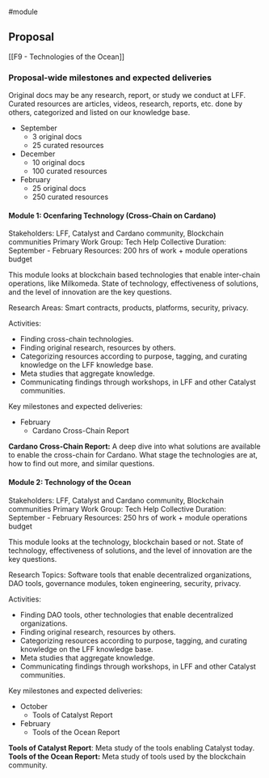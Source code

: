 #module

## Proposal
[[F9 - Technologies of the Ocean]]

### Proposal-wide milestones and expected deliveries

Original docs may be any research, report, or study we conduct at LFF. Curated resources are articles, videos, research, reports, etc. done by others, categorized and listed on our knowledge base.
-   September
	-   3 original docs 
	-   25 curated resources 
-   December
	-   10 original docs
	-   100 curated resources
-   February
	-   25 original docs
	-   250 curated resources

#### Module 1: Ocenfaring Technology (Cross-Chain on Cardano)
Stakeholders: LFF, Catalyst and Cardano community, Blockchain communities
Primary Work Group: Tech Help Collective
Duration: September - February
Resources: 200 hrs of work + module operations budget 

This module looks at blockchain based technologies that enable inter-chain operations, like Milkomeda. State of technology, effectiveness of solutions, and the level of innovation are the key questions. 

Research Areas: Smart contracts, products, platforms, security, privacy. 

Activities:
- Finding cross-chain technologies.
- Finding original research, resources by others.
- Categorizing resources according to purpose, tagging, and curating knowledge on the LFF knowledge base.
- Meta studies that aggregate knowledge.
- Communicating findings through workshops, in LFF and other Catalyst communities.

Key milestones and expected deliveries:
-   February
	-   Cardano Cross-Chain Report

**Cardano Cross-Chain Report:** A deep dive into what solutions are available to enable the cross-chain for Cardano. What stage the technologies are at, how to find out more, and similar questions.

#### Module 2: Technology of the Ocean
Stakeholders: LFF, Catalyst and Cardano community, Blockchain communities
Primary Work Group: Tech Help Collective
Duration: September - February
Resources: 250 hrs of work + module operations budget 

This module looks at the technology, blockchain based or not. State of technology, effectiveness of solutions, and the level of innovation are the key questions.

Research Topics: Software tools that enable decentralized organizations, DAO tools, governance modules, token engineering, security, privacy.

Activities:
- Finding DAO tools, other technologies that enable decentralized organizations.
- Finding original research, resources by others.
- Categorizing resources according to purpose, tagging, and curating knowledge on the LFF knowledge base.
- Meta studies that aggregate knowledge.
- Communicating findings through workshops, in LFF and other Catalyst communities.

Key milestones and expected deliveries:
- October
	- Tools of Catalyst Report
- February
	- Tools of the Ocean Report

**Tools of Catalyst Report**: Meta study of the tools enabling Catalyst today. 
**Tools of the Ocean Report:** Meta study of tools used by the blockchain community.

